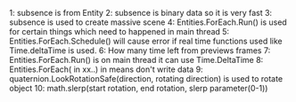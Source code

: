 1: subsence is from Entity
2: subsence is binary data so it is very fast
3: subsence is used to create massive scene
4: Entities.ForEach.Run() is used for certain things which need to happened in main thread
5: Entities.ForEach.Schedule() will cause error if real time functions used like Time.deltaTime is used.
6: How many time left from previews frames
7: Entities.ForEach.Run() is on main thread it can use Time.DeltaTime
8: Entities.ForEach( in xx..) in means don't write data
9: quaternion.LookRotationSafe(direction, rotating direction)  is used to rotate object
10: math.slerp(start rotation, end rotation, slerp parameter(0-1))
